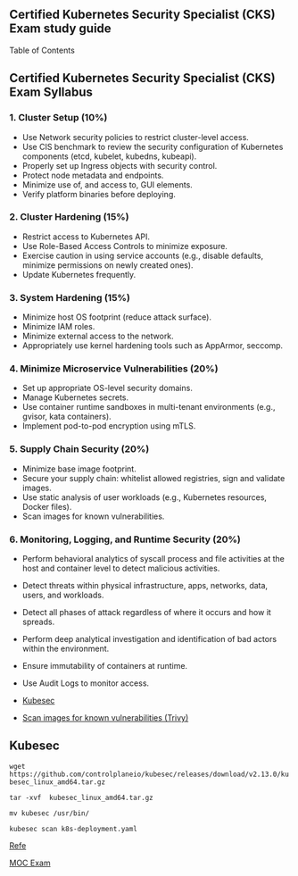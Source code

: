 
<h2> Certified Kubernetes Security Specialist (CKS) Exam study guide </h2>
Table of Contents

## Certified Kubernetes Security Specialist (CKS) Exam Syllabus

### 1. Cluster Setup (10%)
- Use Network security policies to restrict cluster-level access.
- Use CIS benchmark to review the security configuration of Kubernetes components (etcd, kubelet, kubedns, kubeapi).
- Properly set up Ingress objects with security control.
- Protect node metadata and endpoints.
- Minimize use of, and access to, GUI elements.
- Verify platform binaries before deploying.

### 2. Cluster Hardening (15%)
- Restrict access to Kubernetes API.
- Use Role-Based Access Controls to minimize exposure.
- Exercise caution in using service accounts (e.g., disable defaults, minimize permissions on newly created ones).
- Update Kubernetes frequently.

### 3. System Hardening (15%)
- Minimize host OS footprint (reduce attack surface).
- Minimize IAM roles.
- Minimize external access to the network.
- Appropriately use kernel hardening tools such as AppArmor, seccomp.

### 4. Minimize Microservice Vulnerabilities (20%)
- Set up appropriate OS-level security domains.
- Manage Kubernetes secrets.
- Use container runtime sandboxes in multi-tenant environments (e.g., gvisor, kata containers).
- Implement pod-to-pod encryption using mTLS.

### 5. Supply Chain Security (20%)
- Minimize base image footprint.
- Secure your supply chain: whitelist allowed registries, sign and validate images.
- Use static analysis of user workloads (e.g., Kubernetes resources, Docker files).
- Scan images for known vulnerabilities.

### 6. Monitoring, Logging, and Runtime Security (20%)
- Perform behavioral analytics of syscall process and file activities at the host and container level to detect malicious activities.
- Detect threats within physical infrastructure, apps, networks, data, users, and workloads.
- Detect all phases of attack regardless of where it occurs and how it spreads.
- Perform deep analytical investigation and identification of bad actors within the environment.
- Ensure immutability of containers at runtime.
- Use Audit Logs to monitor access.



- [Kubesec](#kubesec)
- [Scan images for known vulnerabilities (Trivy)](#scan-images-for-known-vulnerabilities-trivy)



## Kubesec 
`wget https://github.com/controlplaneio/kubesec/releases/download/v2.13.0/kubesec_linux_amd64.tar.gz`

`tar -xvf  kubesec_linux_amd64.tar.gz`

`mv kubesec /usr/bin/`

`kubesec scan k8s-deployment.yaml`

[Refe](https://github.com/controlplaneio/kubesec?tab=readme-ov-file#download-kubesec)






[MOC Exam](https://github.com/kodekloudhub/certified-kubernetes-security-specialist-cks-course/tree/main/docs)